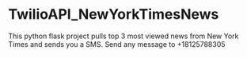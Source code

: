 # TwilioAPI_NewYorkTimesNews
This python flask project pulls top 3 most viewed news from New York Times and sends you a SMS. Send any message to +18125788305
